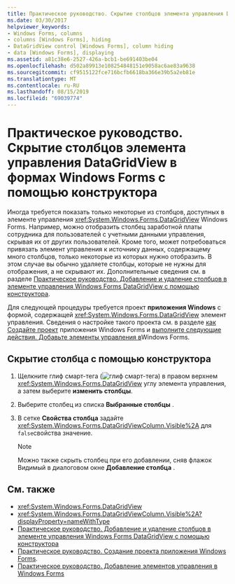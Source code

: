 ```yaml
---
title: Практическое руководство. Скрытие столбцов элемента управления DataGridView в формах Windows Forms с помощью конструктора
ms.date: 03/30/2017
helpviewer_keywords:
- Windows Forms, columns
- columns [Windows Forms], hiding
- DataGridView control [Windows Forms], column hiding
- data [Windows Forms], displaying
ms.assetid: a81c38e6-2527-426a-bcb1-be691403be04
ms.openlocfilehash: d502a89913e108254848151e9058ac6ae83a9638
ms.sourcegitcommit: cf9515122fce716bcfb6618ba366e39b5a2eb81e
ms.translationtype: MT
ms.contentlocale: ru-RU
ms.lasthandoff: 08/15/2019
ms.locfileid: "69039774"
---
```

# <a name="how-to-hide-columns-in-the-windows-forms-datagridview-control-using-the-designer"></a>Практическое руководство. Скрытие столбцов элемента управления DataGridView в формах Windows Forms с помощью конструктора
Иногда требуется показать только некоторые из столбцов, доступных в элементе управления <xref:System.Windows.Forms.DataGridView> Windows Forms. Например, можно отобразить столбец заработной платы сотрудника для пользователей с учетными данными управления, скрывая их от других пользователей. Кроме того, может потребоваться привязать элемент управления к источнику данных, содержащему много столбцов, только некоторые из которых нужно отобразить. В этом случае вы обычно удаляете столбцы, которые не нужны для отображения, а не скрывают их. Дополнительные сведения см. в разделе [Практическое руководство. Добавление и удаление столбцов в элементе управления Windows Forms DataGridView с помощью конструктора](add-and-remove-columns-in-the-datagrid-using-the-designer.md).

 Для следующей процедуры требуется проект **приложения Windows** с формой, содержащей <xref:System.Windows.Forms.DataGridView> элемент управления. Сведения о настройке такого проекта см. в разделе [как Создайте проект](/visualstudio/ide/step-1-create-a-windows-forms-application-project) приложения Windows Forms и [выполните следующие действия. Добавьте элементы управления в](how-to-add-controls-to-windows-forms.md)Windows Forms.

## <a name="to-hide-a-column-using-the-designer"></a>Скрытие столбца с помощью конструктора

1. Щелкните глиф смарт-тега (![глиф смарт-тега](./media/vs-winformsmttagglyph.gif "VS_WinFormSmtTagGlyph")) в правом верхнем <xref:System.Windows.Forms.DataGridView> углу элемента управления, а затем выберите **изменить столбцы**.

2. Выберите столбец из списка **Выбранные столбцы** .

3. В сетке **Свойства столбца** задайте <xref:System.Windows.Forms.DataGridViewColumn.Visible%2A> для `false`свойства значение.

    > [!NOTE]
    >  Можно также скрыть столбец при его добавлении, сняв флажок Видимый в диалоговом окне **Добавление столбца** .

## <a name="see-also"></a>См. также

- <xref:System.Windows.Forms.DataGridView>
- <xref:System.Windows.Forms.DataGridViewColumn.Visible%2A?displayProperty=nameWithType>
- [Практическое руководство. Добавление и удаление столбцов в элементе управления Windows Forms DataGridView с помощью конструктора](add-and-remove-columns-in-the-datagrid-using-the-designer.md)
- [Практическое руководство. Создание проекта приложения Windows Forms](/visualstudio/ide/step-1-create-a-windows-forms-application-project).
- [Практическое руководство. Добавление элементов управления в Windows Forms](how-to-add-controls-to-windows-forms.md)
